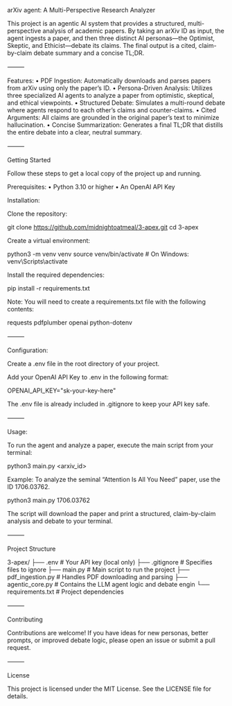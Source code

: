 arXiv agent: A Multi-Perspective Research Analyzer

This project is an agentic AI system that provides a structured, multi-perspective analysis of academic papers. By taking an arXiv ID as input, the agent ingests a paper, and then three distinct AI personas—the Optimist, Skeptic, and Ethicist—debate its claims. The final output is a cited, claim-by-claim debate summary and a concise TL;DR.

⸻

Features:
	•	PDF Ingestion: Automatically downloads and parses papers from arXiv using only the paper’s ID.
	•	Persona-Driven Analysis: Utilizes three specialized AI agents to analyze a paper from optimistic, skeptical, and ethical viewpoints.
	•	Structured Debate: Simulates a multi-round debate where agents respond to each other’s claims and counter-claims.
	•	Cited Arguments: All claims are grounded in the original paper’s text to minimize hallucination.
	•	Concise Summarization: Generates a final TL;DR that distills the entire debate into a clear, neutral summary.

⸻

Getting Started

Follow these steps to get a local copy of the project up and running.

Prerequisites:
	•	Python 3.10 or higher
	•	An OpenAI API Key

Installation:

Clone the repository:

git clone https://github.com/midnightoatmeal/3-apex.git
cd 3-apex

Create a virtual environment:

python3 -m venv venv
source venv/bin/activate  # On Windows: venv\Scripts\activate

Install the required dependencies:

pip install -r requirements.txt

Note: You will need to create a requirements.txt file with the following contents:

requests
pdfplumber
openai
python-dotenv


⸻

Configuration:

Create a .env file in the root directory of your project.

Add your OpenAI API Key to .env in the following format:

OPENAI_API_KEY="sk-your-key-here"

The .env file is already included in .gitignore to keep your API key safe.

⸻

Usage:

To run the agent and analyze a paper, execute the main script from your terminal:

python3 main.py <arxiv_id>

Example:
To analyze the seminal “Attention Is All You Need” paper, use the ID 1706.03762.

python3 main.py 1706.03762

The script will download the paper and print a structured, claim-by-claim analysis and debate to your terminal.

⸻

Project Structure

3-apex/
├── .env                  # Your API key (local only)
├── .gitignore            # Specifies files to ignore
├── main.py               # Main script to run the project
├── pdf_ingestion.py      # Handles PDF downloading and parsing
├── agentic_core.py       # Contains the LLM agent logic and debate engin
└── requirements.txt      # Project dependencies


⸻

Contributing

Contributions are welcome!
If you have ideas for new personas, better prompts, or improved debate logic, please open an issue or submit a pull request.

⸻

License

This project is licensed under the MIT License.
See the LICENSE file for details.